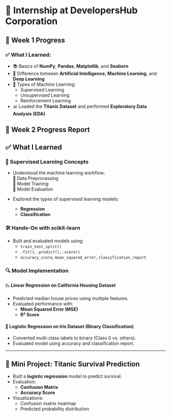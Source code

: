 # 🏢 Internship at DevelopersHub Corporation

## 📅 Week 1 Progress

### ✅ What I Learned:

- 📚 Basics of **NumPy**, **Pandas**, **Matplotlib**, and **Seaborn**
- 🤖 Difference between **Artificial Intelligence**, **Machine Learning**, and **Deep Learning**
- 🧠 Types of Machine Learning:
  - Supervised Learning
  - Unsupervised Learning
  - Reinforcement Learning
- 📊 Loaded the **Titanic Dataset** and performed **Exploratory Data Analysis (EDA)**


## 📅 Week 2 Progress Report  

## ✅ What I Learned
### 📌 Supervised Learning Concepts
- Understood the machine learning workflow:  
  🔹 Data Preprocessing  
  🔹 Model Training  
  🔹 Model Evaluation  

- Explored the types of supervised learning models:
  - **Regression**
  - **Classification**

### 🛠️ Hands-On with scikit-learn
- Built and evaluated models using:
  - `train_test_split()`
  - `.fit()`, `.predict()`, `.score()`
  - `accuracy_score`, `mean_squared_error`, `classification_report`

### 🔍 Model Implementation
#### 📉 Linear Regression on California Housing Dataset
- Predicted median house prices using multiple features.
- Evaluated performance with:
  - **Mean Squared Error (MSE)**
  - **R² Score**

#### 🌸 Logistic Regression on Iris Dataset (Binary Classification)
- Converted multi-class labels to binary (Class 0 vs. others).
- Evaluated model using accuracy and classification report.

---

## 🚢 Mini Project: Titanic Survival Prediction
- Built a **logistic regression** model to predict survival.
- Evaluation:
  - **Confusion Matrix**
  - **Accuracy Score**
- Visualizations:
  - Confusion matrix heatmap
  - Predicted probability distribution


